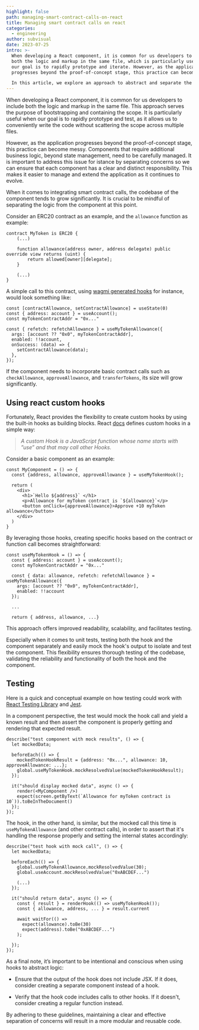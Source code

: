 ```yaml
---
highlight: false
path: managing-smart-contract-calls-on-react
title: Managing smart contract calls on react
categories:
  - engineering
author: subvisual
date: 2023-07-25
intro: >-
  When developing a React component, it is common for us developers to include
  both the logic and markup in the same file, which is particularly useful when
  our goal is to rapidly prototype and iterate. However, as the application
  progresses beyond the proof-of-concept stage, this practice can become messy. 

  In this article, we explore an approach to abstract and separate the logic of smart contract calls using react hooks.
---
```

When developing a React component, it is common for us developers to include both the logic and markup in the same file. This approach serves the purpose of bootstrapping and containing the scope. It is particularly useful when our goal is to rapidly prototype and test, as it allows us to conveniently write the code without scattering the scope across multiple files.

However, as the application progresses beyond the proof-of-concept stage, this practice can become messy. Components that require additional business logic, beyond state management, need to be carefully managed. It is important to address this issue for istance by separating concerns so we can ensure that each component has a clear and distinct responsibility. This makes it easier to manage and extend the application as it continues to evolve.

When it comes to integrating smart contract calls, the codebase of the component tends to grow significantly. It is crucial to be mindful of separating the logic from the component at this point.

Consider an ERC20 contract as an example, and the `allowance` function as example:

```
contract MyToken is ERC20 {
    (...)

    function allowance(address owner, address delegate) public override view returns (uint) {
        return allowed[owner][delegate];
    }

    (...)
}
```

A simple call to this contract, using [wagmi generated hooks](https://wagmi.sh/cli/getting-started#run-code-generation) for instance, would look something like:

```
const [contractAllowance, setContractAllowance] = useState(0)
const { address: account } = useAccount();
const myTokenContractAddr = "0x..."

const { refetch: refetchAllowance } = useMyTokenAllowance({
  args: [account ?? "0x0", myTokenContractAddr],
  enabled: !!account,
  onSuccess: (data) => {
    setContractAllowance(data);
  },
});

```

If the component needs to incorporate basic contract calls such as `checkAllowance`, `approveAllowance`, and `transferTokens`, its size will grow significantly.

## Using react custom hooks

Fortunately, React provides the flexibility to create custom hooks by using the built-in hooks as building blocks. React [docs](https://legacy.reactjs.org/docs/hooks-custom.html#extracting-a-custom-hook) defines custom hooks in a simple way:

> _A custom Hook is a JavaScript function whose name starts with ”use” and that may call other Hooks._

Consider a basic component as an example:

```
const MyComponent = () => {
  const {address, allowance, approveAllowance } = useMyTokenHook();

  return (
    <div>
      <h1>`Hello ${address}` </h1>
      <p>Allowance for myToken contract is `${allowance}`</p>
      <button onClick={approveAllowance}>Approve +10 myToken allowance</button>
    </div>
  )
}
```

By leveraging those hooks, creating specific hooks based on the contract or function call becomes straightforward:

```
const useMyTokenHook = () => {
  const { address: account } = useAccount();
  const myTokenContractAddr = "0x..."

  const { data: allowance, refetch: refetchAllowance } = useMyTokenAllowance({
    args: [account ?? "0x0", myTokenContractAddr],
    enabled: !!account
  });

  ...

  return { address, allowance, ...}

```

This approach offers improved readability, scalability, and facilitates testing.

Especially when it comes to unit tests, testing both the hook and the component separately and easily mock the hook's output to isolate and test the component. This flexibility ensures thorough testing of the codebase, validating the reliability and functionality of both the hook and the component.

## Testing

Here is a quick and conceptual example on how testing could work with [React Testing Library](https://testing-library.com/docs/react-testing-library/intro/) and [Jest](https://jestjs.io/).

In a component perspective, the test would mock the hook call and yield a known result and then assert the component is properly getting and rendering that expected result.

```
describe("test component with mock results", () => {
  let mockedData;

  beforeEach(() => {
    mockedTokenHookResult = {address: "0x...", allowance: 10, approveAllowance: ...};
    global.useMyTokenHook.mockResolvedValue(mockedTokenHookResult);
  });

  it("should display mocked data", async () => {
    render(<MyComponent />)
    expect(screen.getByText(`Allowance for myToken contract is 10`)).toBeInTheDocument()
  });
});

```

The hook, in the other hand, is similar, but the mocked call this time is `useMyTokenAllowance` (and other contract calls), in order to assert that it's handling the response properly and setting the internal states accordingly:

```
describe("test hook with mock call", () => {
  let mockedData;

  beforeEach(() => {
    global.useMyTokenAllowance.mockResolvedValue(30);
    global.useAccount.mockResolvedValue("0xABCDEF...")

    (...)
  });

  it("should return data", async () => {
    const { result } = renderHook(() => useMyTokenHook());
    const { allowance, address, ... } = result.current

    await waitFor(() =>
      expect(allowance).toBe(30)
      expect(address).toBe("0xABCDEF...")
    );

  });
});

```

As a final note, it’s important to be intentional and conscious when using hooks to abstract logic:

- Ensure that the output of the hook does not include JSX. If it does, consider creating a separate component instead of a hook.

- Verify that the hook code includes calls to other hooks. If it doesn't, consider creating a regular function instead.

By adhering to these guidelines, maintaining a clear and effective separation of concerns will result in a more modular and reusable code.